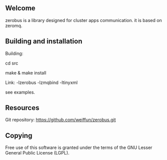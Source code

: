 Welcome
-------

zerobus is a library designed for cluster apps communication.
it is based on zeromq.

Building and installation
-------------------------

Building:

cd src

make & make install

Link:
-lzerobus -lzmqbind -ltinyxml

see examples.

Resources
---------

Git repository: https://github.com/weiffun/zerobus.git

Copying
-------

Free use of this software is granted under the terms of the GNU Lesser General
Public License (LGPL). 